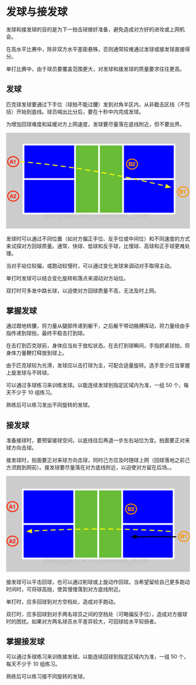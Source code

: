 # 发球与接发球

发球和接发球的目的是为下一拍击球做好准备，避免造成对方好的进攻或上网机会。

在高水平比赛中，除非双方水平差距悬殊，否则通常较难通过发球或接发球直接得分。

单打比赛中，由于球员要覆盖范围更大，对发球和接发球的质量要求往往更高。

## 发球

匹克球发球要通过下手位（球拍不能过腰）发到对角半区内，从非截击区线（不包括）开始到底线。球员喊出比分后，要在十秒中内完成发球。

为增加回球难度和延缓对方上网速度，发球要尽量落在底线附近，但不要出界。

![双打发球](_images/double-serve.png)

发球时可以通过不同位置（如对方偏正手位、反手位或中间位）和不同速度的方式来试探对方回球质量。通常，快球、低球和反手球，比慢球、高球和正手球更难处理。

当对手站位较偏，或跑动较慢时，可以通过变化发球来调动对手取得主动。

单打时发球可以结合变化旋转和落点来调动对方站位。

双打时可多发中路长球，以迫使对方回球质量不高，无法及时上网。

## 掌握发球

通过蹬地转腰，将力量从腿部传递到躯干，之后躯干带动胳膊挥动，将力量经由手指传递到球拍，最终平稳击打到球。

在击打到匹克球前，身体应当处于放松状态。在击打到球瞬间，手指抓紧球拍，将身体力量鞭打释放到球上。

由于匹克球较为光滑，发球应以击打球为主，可配合适量旋转。选手至少应当掌握上旋发球与不转球。

可以通过多球练习来训练发球。以能连续发球到指定区域内为准，一组 50 个，每天不少于 10 组练习。

熟练后可以练习发出不同旋转的发球。

## 接发球

准备接球时，要预留接球空间，以底线往后再退一步左右站位为宜。拍面要正对来球方向击球。

接发球时，拍面要正对来球方向击球，同时己方应及时随球上网（回球落地之前己方须跑到网前）。接发球要尽量落在对方底线附近，以迫使对方留在后场。。

![双打接发球](_images/double-return.png)

接发球可以平击回球，也可以通过削球或上旋动作回球。当希望留给自己更多跑动时间时，可将球高抛，使其慢慢落到对方底线附近。

单打时，应多回球到对方空档处，造成对手跑动。

双打时，应多回球到对手两名球员之间的空档处（可略偏反手位），造成对方接球时的困扰。如果对方两名球员水平差异较大，可回球给水平较弱者。

## 掌握接发球

可以通过多球练习来训练接发球。以能连续回球到指定区域内为准，一组 50 个，每天不少于 10 组练习。

熟练后可以练习接不同旋转的发球。
